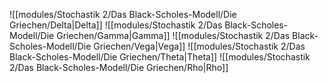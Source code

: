 ![[modules/Stochastik 2/Das Black-Scholes-Modell/Die Griechen/Delta|Delta]]
![[modules/Stochastik 2/Das Black-Scholes-Modell/Die Griechen/Gamma|Gamma]]
![[modules/Stochastik 2/Das Black-Scholes-Modell/Die Griechen/Vega|Vega]]
![[modules/Stochastik 2/Das Black-Scholes-Modell/Die Griechen/Theta|Theta]]
![[modules/Stochastik 2/Das Black-Scholes-Modell/Die Griechen/Rho|Rho]]